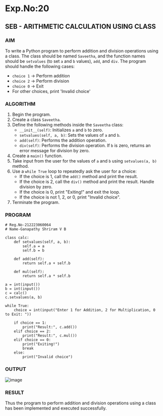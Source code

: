 # Exp.No:20  
## SEB - ARITHMETIC CALCULATION USING CLASS


### AIM  
To write a Python program to perform addition and division operations using a class. The class should be named `Saveetha`, and the function names should be `setvalues` (to set `a` and `b` values), `add`, and `div`. The program should handle the following cases:  
- `choice 1` → Perform addition  
- `choice 2` → Perform division  
- `choice 0` → Exit  
- For other choices, print 'Invalid choice'


### ALGORITHM

1. Begin the program.  
2. Create a class `Saveetha`.  
3. Define the following methods inside the `Saveetha` class:  
   - `__init__(self)`: Initializes `a` and `b` to zero.  
   - `setvalues(self, a, b)`: Sets the values of `a` and `b`.  
   - `add(self)`: Performs the addition operation.  
   - `div(self)`: Performs the division operation. If `b` is zero, returns an error message for division by zero.  
4. Create a `main()` function.  
5. Take input from the user for the values of `a` and `b` using `setvalues(a, b)` method.  
6. Use a `while True` loop to repeatedly ask the user for a choice:  
   - If the choice is 1, call the `add()` method and print the result.  
   - If the choice is 2, call the `div()` method and print the result. Handle division by zero.  
   - If the choice is 0, print "Exiting!" and exit the loop.  
   - If the choice is not 1, 2, or 0, print "Invalid choice".  
7. Terminate the program.


### PROGRAM

```
# Reg.No-212223060064
# Name-Ganapathy Shriram V B

class calc:
    def setvalues(self, a, b):
        self.a = a
        self.b = b

    def add(self):
        return self.a + self.b

    def mul(self):
        return self.a * self.b

a = int(input())
b = int(input())
c = calc()
c.setvalues(a, b)

while True:
    choice = int(input("Enter 1 for Addition, 2 for Multiplication, 0 to Exit: "))
    
    if choice == 1:
        print("Result:", c.add())
    elif choice == 2:
        print("Result:", c.mul())
    elif choice == 0:
        print("Exiting!")
        break
    else:
        print("Invalid choice")

```

### OUTPUT
![image](https://github.com/user-attachments/assets/97de141f-7d18-4478-b805-8ddea623c766)

### RESULT
Thus the program to perform addition and division operations using a class has been implemented and executed successfully.
